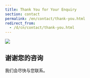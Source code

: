 ```yaml
---
title: Thank You for Your Enquiry
section: contact
permalink: /en/contact/thank-you.html
redirect_from:
  - /d/cn/contact/thank-you.html
---
```


<section class="thankyou">
  <img src="{{ site.baseurl }}/assets/img/contact/thumb-up.png" />
  <h1 class="mw">谢谢您的咨询</h1>
  <p>我们会尽快与您联系。</p>
</section>